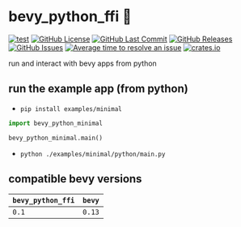 # bevy_python_ffi 🧩
[![test](https://github.com/mosure/bevy_python_ffi/workflows/test/badge.svg)](https://github.com/Mosure/bevy_python_ffi/actions?query=workflow%3Atest)
[![GitHub License](https://img.shields.io/github/license/mosure/bevy_python_ffi)](https://raw.githubusercontent.com/mosure/bevy_python_ffi/main/LICENSE)
[![GitHub Last Commit](https://img.shields.io/github/last-commit/mosure/bevy_python_ffi)](https://github.com/mosure/bevy_python_ffi)
[![GitHub Releases](https://img.shields.io/github/v/release/mosure/bevy_python_ffi?include_prereleases&sort=semver)](https://github.com/mosure/bevy_python_ffi/releases)
[![GitHub Issues](https://img.shields.io/github/issues/mosure/bevy_python_ffi)](https://github.com/mosure/bevy_python_ffi/issues)
[![Average time to resolve an issue](https://isitmaintained.com/badge/resolution/mosure/bevy_python_ffi.svg)](http://isitmaintained.com/project/mosure/bevy_python_ffi)
[![crates.io](https://img.shields.io/crates/v/bevy_python_ffi.svg)](https://crates.io/crates/bevy_python_ffi)

run and interact with bevy apps from python


## run the example app (from python)

- `pip install examples/minimal`

```python
import bevy_python_minimal

bevy_python_minimal.main()
```

- `python ./examples/minimal/python/main.py`


## compatible bevy versions

| `bevy_python_ffi` | `bevy` |
| :--         | :--    |
| `0.1`       | `0.13` |
